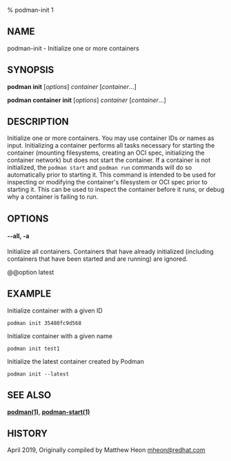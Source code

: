% podman-init 1

## NAME

podman\-init - Initialize one or more containers

## SYNOPSIS

**podman init** [*options*] _container_ [*container*...]

**podman container init** [*options*] _container_ [*container*...]

## DESCRIPTION

Initialize one or more containers.
You may use container IDs or names as input.
Initializing a container performs all tasks necessary for starting the container (mounting filesystems, creating an OCI spec, initializing the container network) but does not start the container.
If a container is not initialized, the `podman start` and `podman run` commands will do so automatically prior to starting it.
This command is intended to be used for inspecting or modifying the container's filesystem or OCI spec prior to starting it.
This can be used to inspect the container before it runs, or debug why a container is failing to run.

## OPTIONS

#### **--all**, **-a**

Initialize all containers. Containers that have already initialized (including containers that have been started and are running) are ignored.

@@option latest

## EXAMPLE

Initialize container with a given ID

```
podman init 35480fc9d568
```

Initialize container with a given name

```
podman init test1
```

Initialize the latest container created by Podman

```
podman init --latest
```

## SEE ALSO

**[podman(1)](podman.md)**, **[podman-start(1)](podman-start.md)**

## HISTORY

April 2019, Originally compiled by Matthew Heon <mheon@redhat.com>
